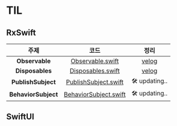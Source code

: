 # TIL

## RxSwift
|주제|코드|정리|
|:---:|:---:|:---:|
|**Observable**|[Observable.swift](RxSwift/RxSwiftTIL/0_CreateObservable.playground/Contents.swift)|[velog](https://velog.io/@iammiori/RxSwift-1a)|
|**Disposables**|[Disposables.swift](RxSwift/RxSwiftTIL/0_CreateObservable.playground/Contents.swift)|[velog](https://velog.io/@iammiori/RxSwift-2.-Disposables)|
|**PublishSubject**|[PublishSubject.swift](RxSwift/RxSwiftTIL/1_Subject.playground/Contents.swift)|🛠  updating..|
|**BehaviorSubject**|[BehaviorSubject.swift](RxSwift/RxSwiftTIL/2_BehaviorSubject.playground/Contents.swift)|🛠  updating..|

## SwiftUI
